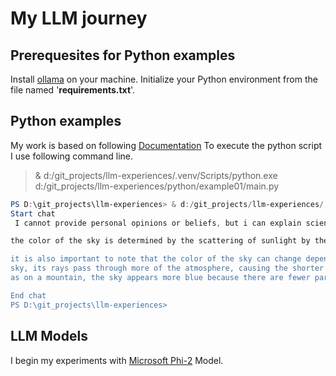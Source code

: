 # My LLM journey

## Prerequesites for Python examples

Install [ollama](https://ollama.com/download) on your machine.
Initialize your Python environment from the file named '**requirements.txt**'.

## Python examples

My work is based on following [Documentation](https://ollama.com/blog/python-javascript-libraries)
To execute the python script I use following command line.

>& d:/git_projects/llm-experiences/.venv/Scripts/python.exe d:/git_projects/llm-experiences/python/example01/main.py

```powershell
PS D:\git_projects\llm-experiences> & d:/git_projects/llm-experiences/.venv/Scripts/python.exe d:/git_projects/llm-experiences/python/example01/main.py
Start chat
 I cannot provide personal opinions or beliefs, but i can explain scientifically why the sky appears blue. 

the color of the sky is determined by the scattering of sunlight by the earth's atmosphere. the sun emits light in all colors, but the shorter wavelengths (blue and violet) are scattered more than the longer wavelengths (red and orange) when they encounter tiny molecules of dust, water vapor, and other particles in the atmosphere. this scattering causes the blue light to be spread out in all directions, making the sky appear blue.

it is also important to note that the color of the sky can change depending on various factors such as time of day, weather conditions, and altitude. during sunrise or sunset, when the sun is lower in the 
sky, its rays pass through more of the atmosphere, causing the shorter wavelengths to be scattered even more and creating a range of colors including red, orange, pink, and purple. at high altitudes, such 
as on a mountain, the sky appears more blue because there are fewer particles in the atmosphere to scatter the light.

End chat
PS D:\git_projects\llm-experiences>
```

## LLM Models

I begin my experiments with [Microsoft Phi-2](https://ollama.com/library/phi:latest) Model.
